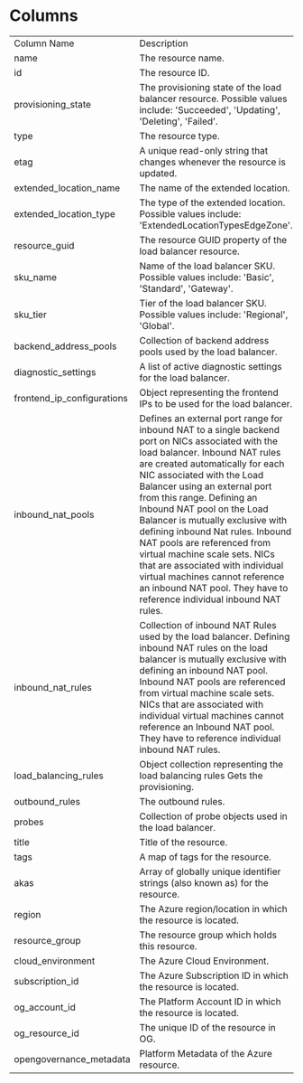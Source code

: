 # Columns  

<table>
	<tr><td>Column Name</td><td>Description</td></tr>
	<tr><td>name</td><td>The resource name.</td></tr>
	<tr><td>id</td><td>The resource ID.</td></tr>
	<tr><td>provisioning_state</td><td>The provisioning state of the load balancer resource. Possible values include: &#39;Succeeded&#39;, &#39;Updating&#39;, &#39;Deleting&#39;, &#39;Failed&#39;.</td></tr>
	<tr><td>type</td><td>The resource type.</td></tr>
	<tr><td>etag</td><td>A unique read-only string that changes whenever the resource is updated.</td></tr>
	<tr><td>extended_location_name</td><td>The name of the extended location.</td></tr>
	<tr><td>extended_location_type</td><td>The type of the extended location. Possible values include: &#39;ExtendedLocationTypesEdgeZone&#39;.</td></tr>
	<tr><td>resource_guid</td><td>The resource GUID property of the load balancer resource.</td></tr>
	<tr><td>sku_name</td><td>Name of the load balancer SKU. Possible values include: &#39;Basic&#39;, &#39;Standard&#39;, &#39;Gateway&#39;.</td></tr>
	<tr><td>sku_tier</td><td>Tier of the load balancer SKU. Possible values include: &#39;Regional&#39;, &#39;Global&#39;.</td></tr>
	<tr><td>backend_address_pools</td><td>Collection of backend address pools used by the load balancer.</td></tr>
	<tr><td>diagnostic_settings</td><td>A list of active diagnostic settings for the load balancer.</td></tr>
	<tr><td>frontend_ip_configurations</td><td>Object representing the frontend IPs to be used for the load balancer.</td></tr>
	<tr><td>inbound_nat_pools</td><td>Defines an external port range for inbound NAT to a single backend port on NICs associated with the load balancer. Inbound NAT rules are created automatically for each NIC associated with the Load Balancer using an external port from this range. Defining an Inbound NAT pool on the Load Balancer is mutually exclusive with defining inbound Nat rules. Inbound NAT pools are referenced from virtual machine scale sets. NICs that are associated with individual virtual machines cannot reference an inbound NAT pool. They have to reference individual inbound NAT rules.</td></tr>
	<tr><td>inbound_nat_rules</td><td>Collection of inbound NAT Rules used by the load balancer. Defining inbound NAT rules on the load balancer is mutually exclusive with defining an inbound NAT pool. Inbound NAT pools are referenced from virtual machine scale sets. NICs that are associated with individual virtual machines cannot reference an Inbound NAT pool. They have to reference individual inbound NAT rules.</td></tr>
	<tr><td>load_balancing_rules</td><td>Object collection representing the load balancing rules Gets the provisioning.</td></tr>
	<tr><td>outbound_rules</td><td>The outbound rules.</td></tr>
	<tr><td>probes</td><td>Collection of probe objects used in the load balancer.</td></tr>
	<tr><td>title</td><td>Title of the resource.</td></tr>
	<tr><td>tags</td><td>A map of tags for the resource.</td></tr>
	<tr><td>akas</td><td>Array of globally unique identifier strings (also known as) for the resource.</td></tr>
	<tr><td>region</td><td>The Azure region/location in which the resource is located.</td></tr>
	<tr><td>resource_group</td><td>The resource group which holds this resource.</td></tr>
	<tr><td>cloud_environment</td><td>The Azure Cloud Environment.</td></tr>
	<tr><td>subscription_id</td><td>The Azure Subscription ID in which the resource is located.</td></tr>
	<tr><td>og_account_id</td><td>The Platform Account ID in which the resource is located.</td></tr>
	<tr><td>og_resource_id</td><td>The unique ID of the resource in OG.</td></tr>
	<tr><td>opengovernance_metadata</td><td>Platform Metadata of the Azure resource.</td></tr>
</table>